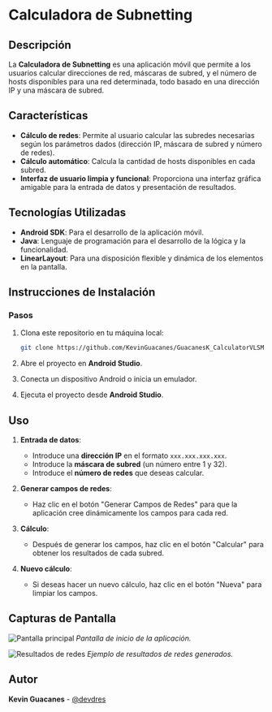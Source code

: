 # Calculadora de Subnetting

## Descripción

La **Calculadora de Subnetting** es una aplicación móvil que permite a los usuarios calcular direcciones de red, máscaras de subred, y el número de hosts disponibles para una red determinada, todo basado en una dirección IP y una máscara de subred.

## Características

- **Cálculo de redes**: Permite al usuario calcular las subredes necesarias según los parámetros dados (dirección IP, máscara de subred y número de redes).
- **Cálculo automático**: Calcula la cantidad de hosts disponibles en cada subred.
- **Interfaz de usuario limpia y funcional**: Proporciona una interfaz gráfica amigable para la entrada de datos y presentación de resultados.

## Tecnologías Utilizadas

- **Android SDK**: Para el desarrollo de la aplicación móvil.
- **Java**: Lenguaje de programación para el desarrollo de la lógica y la funcionalidad.
- **LinearLayout**: Para una disposición flexible y dinámica de los elementos en la pantalla.

## Instrucciones de Instalación

### Pasos

1. Clona este repositorio en tu máquina local:

    ```bash
    git clone https://github.com/KevinGuacanes/GuacanesK_CalculatorVLSM
    ```

2. Abre el proyecto en **Android Studio**.

3. Conecta un dispositivo Android o inicia un emulador.

4. Ejecuta el proyecto desde **Android Studio**.

## Uso

1. **Entrada de datos**:
    - Introduce una **dirección IP** en el formato `xxx.xxx.xxx.xxx`.
    - Introduce la **máscara de subred** (un número entre 1 y 32).
    - Introduce el **número de redes** que deseas calcular.
   
2. **Generar campos de redes**:
    - Haz clic en el botón "Generar Campos de Redes" para que la aplicación cree dinámicamente los campos para cada red.
   
3. **Cálculo**:
    - Después de generar los campos, haz clic en el botón "Calcular" para obtener los resultados de cada subred.
   
4. **Nuevo cálculo**:
    - Si deseas hacer un nuevo cálculo, haz clic en el botón "Nueva" para limpiar los campos.

## Capturas de Pantalla

![Pantalla principal](https://drive.google.com/file/d/1qGFukq0TLVAG-rhdqFpmqH6gtW3JVPqf/view?usp=drive_link)
*Pantalla de inicio de la aplicación.*

![Resultados de redes](https://drive.google.com/file/d/1kvMPdDNMVyl5MiFgPk57SbiL2Zrp3Lcw/view?usp=drive_link)
*Ejemplo de resultados de redes generados.*

## Autor

**Kevin Guacanes** - [@devdres](https://github.com/KevinGuacanes)
